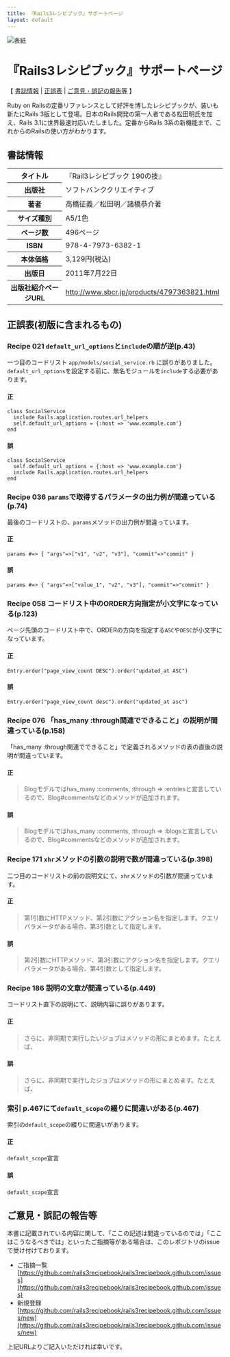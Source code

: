 ```yaml
---
title: 『Rails3レシピブック』サポートページ
layout: default
---
```


![表紙](http://www.sbcr.jp/img/t/4797363821_01.jpg)

『Rails3レシピブック』サポートページ
====================================

【 [書誌情報](#id1) | [正誤表](#id2) | [ご意見・誤記の報告等](#id9) 】

Ruby on Railsの定番リファレンスとして好評を博したレシピブックが、装いも新たにRails 3版として登場。日本のRails開発の第一人者である松田明氏を加え、Rails 3.1に世界最速対応いたしました。定番からRails 3系の新機能まで、これからのRailsの使い方がわかります。

書誌情報
--------

<table>
 <tr>
  <th>タイトル</th><td>『Rail3レシピブック 190の技』</td>
 </tr><tr>
  <th>出版社</th><td>ソフトバンククリエイティブ</td>
 </tr><tr>
  <th>著者</th><td>高橋征義／松田明／諸橋恭介著</td>
 </tr><tr>
  <th>サイズ種別</th><td>A5/1色</td>
 </tr><tr>
  <th>ページ数</th><td>496ページ</td>
 </tr><tr>
  <th>ISBN</th><td>978-4-7973-6382-1</td>
 </tr><tr>
  <th>本体価格</th><td>3,129円(税込)</td>
 </tr><tr>
  <th>出版日</th><td>2011年7月22日</td>
 </tr><tr>
  <th>出版社紹介ページURL</th><td><a href="http://www.sbcr.jp/products/4797363821.html">http://www.sbcr.jp/products/4797363821.html</a></td>
 </tr>
</table>

正誤表(初版に含まれるもの)
---------------------------

### Recipe 021 `default_url_options`と`include`の順が逆(p.43)

一つ目のコードリスト `app/models/social_service.rb` に誤りがありました。
`default_url_options`を設定する前に、無名モジュールを`include`する必要があります。

#### 正

    class SocialService
      include Rails.application.routes.url_helpers
      self.default_url_options = {:host => 'www.example.com'}
    end

#### 誤

    class SocialService
      self.default_url_options = {:host => 'www.example.com'}
      include Rails.application.routes.url_helpers
    end

### Recipe 036 `params`で取得するパラメータの出力例が間違っている(p.74)

最後のコードリストの、`params`メソッドの出力例が間違っています。

#### 正

    params #=> { "args"=>["v1", "v2", "v3"], "commit"=>"commit" }

#### 誤

    params #=> { "args"=>["value_1", "v2", "v3"], "commit"=>"commit" }

### Recipe 058 コードリスト中のORDER方向指定が小文字になっている(p.123)

ページ先頭のコードリスト中で、ORDERの方向を指定する```ASC```や```DESC```が小文字になっています。

#### 正

    Entry.order("page_view_count DESC").order("updated_at ASC")

#### 誤

    Entry.order("page_view_count desc").order("updated_at asc")

### Recipe 076 「has\_many :through関連でできること」の説明が間違っている(p.158)

「has_many :through関連でできること」で定義されるメソッドの表の直後の説明が間違っています。

#### 正

> Blogモデルではhas_many :comments, :through => :entriesと宣言しているので、Blog#commentsなどのメソッドが追加されます。

#### 誤

> Blogモデルではhas_many :comments, :through => :blogsと宣言しているので、Blog#commentsなどのメソッドが追加されます。

### Recipe 171 `xhr`メソッドの引数の説明で数が間違っている(p.398)

二つ目のコードリストの前の説明文にて、`xhr`メソッドの引数が間違っています。

#### 正

> 第1引数にHTTPメソッド、第2引数にアクション名を指定します。クエリパラメータがある場合、第3引数として指定します。

#### 誤

> 第2引数にHTTPメソッド、第3引数にアクション名を指定します。クエリパラメータがある場合、第4引数として指定します。

### Recipe 186 説明の文章が間違っている(p.449)

コードリスト直下の説明にて、説明内容に誤りがあります。

#### 正

> さらに、非同期で実行したいジョブはメソッドの形にまとめます。たとえば、

#### 誤

> さらに、非同期で実行したジョブはメソッドの形にまとめます。たとえば、

### 索引 p.467にて```default_scope```の綴りに間違いがある(p.467)

索引の```default_scope```の綴りに間違いがあります。

#### 正

```default_scope```宣言

#### 誤

```default_scape```宣言

ご意見・誤記の報告等
--------------------

本書に記載されている内容に関して、「ここの記述は間違っているのでは」「ここはこうなるべきでは」といったご指摘等がある場合は、このレポジトリのissueで受け付けております。

- ご指摘一覧 [https://github.com/rails3recipebook/rails3recipebook.github.com/issues](https://github.com/rails3recipebook/rails3recipebook.github.com/issues)
- 新規登録 [https://github.com/rails3recipebook/rails3recipebook.github.com/issues/new](https://github.com/rails3recipebook/rails3recipebook.github.com/issues/new)

上記URLよりご記入いただければ幸いです。

